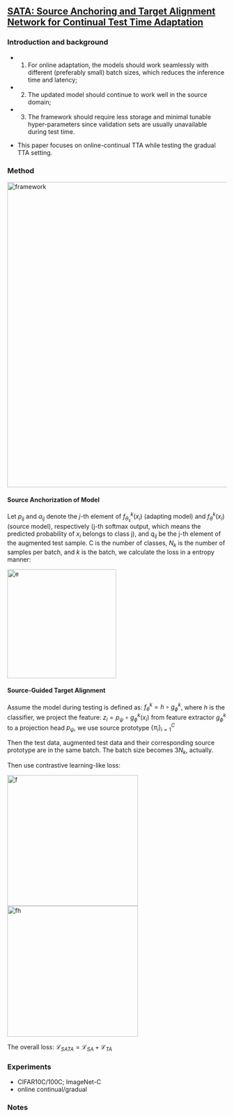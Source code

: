 ## [SATA: Source Anchoring and Target Alignment Network for Continual Test Time Adaptation](https://arxiv.org/abs/2304.10113)


### Introduction and background
- 1) For online adaptation, the models should work seamlessly with different (preferably small) batch sizes, which reduces the inference time and latency;
- 2) The updated model should continue to work well in the source domain;
- 3) The framework should require less storage and minimal tunable hyper-parameters since validation sets are usually unavailable during test time.

- This paper focuses on online-continual TTA while testing the gradual TTA setting.
  
### Method
<img width=700 alt="framework" src="https://github.com/Jo-wang/Daily-Paper-Reading/assets/46414159/1845f44d-3c51-4467-85cc-e533f9affc0d">

#### Source Anchorization of Model
Let $p_{ij}$ and $a_{ij}$ denote the $j$-th element of $f^k_{\theta_s}(x_i)$ (adapting model) and $f^k_\theta(x_i)$ (source model), respectively (j-th softmax output, which means the predicted probability of $x_i$ belongs to class j), and $q_{ij}$ be the j-th element of the augmented test sample. C is the number of classes, $N_k$ is the number of samples per batch, and $k$ is the batch, we calculate the loss in a entropy manner:

<img width=250 alt="e" src="https://github.com/Jo-wang/Daily-Paper-Reading/assets/46414159/747d14a8-cacf-405b-88c4-cce40741aeac">

#### Source-Guided Target Alignment
Assume the model during testing is defined as: $f_\theta^k=h \circ g_\phi^k$, where $h$ is the classifier, we project the feature: $z_i=p_\psi \circ g_\phi^k\left(x_i\right)$ from feature extractor $g_\phi^k$ to a projection head $p_\psi$, we use source prototype $\{\pi_i\}_{i=1}^C$

Then the test data, augmented test data and their corresponding source prototype are in the same batch. The batch size becomes $3N_k$, actually.

Then use contrastive learning-like loss:

<img width=300 alt="f" src="https://github.com/Jo-wang/Daily-Paper-Reading/assets/46414159/4caedeba-2dde-4366-b993-8860bdc60891">

       
<img width=300 alt="fh" src="https://github.com/Jo-wang/Daily-Paper-Reading/assets/46414159/d7a4dc56-dede-45fe-aa75-b6cca6658d09">


The overall loss: $\mathcal{L}_{SATA} = \mathcal{L}_{SA} + \mathcal{L}_{TA}$

### Experiments
- CIFAR10C/100C; ImageNet-C
- online continual/gradual
### Notes
